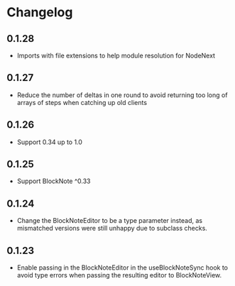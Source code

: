 # Changelog

## 0.1.28

- Imports with file extensions to help module resolution for NodeNext

## 0.1.27

- Reduce the number of deltas in one round to avoid returning too long of arrays of steps
  when catching up old clients

## 0.1.26

- Support 0.34 up to 1.0

## 0.1.25

- Support BlockNote ^0.33


## 0.1.24

- Change the BlockNoteEditor to be a type parameter instead, as mismatched
  versions were still unhappy due to subclass checks.

## 0.1.23

- Enable passing in the BlockNoteEditor in the useBlockNoteSync hook to avoid
  type errors when passing the resulting editor to BlockNoteView.
